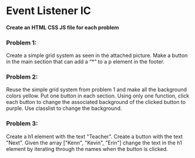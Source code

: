 # Event Listener IC
#### Create an HTML CSS JS file for each problem
### Problem 1:
Create a simple grid system as seen in the attached picture. Make a button in the main section that can add a “*” to a p element in the footer.
### Problem 2:
Reuse the simple grid system from problem 1 and make all the background colors yellow. Put one button in each section. Using only one function, click each button to change the associated background of the clicked button to purple. Use classlist to change the background.
### Problem 3:
Create a h1 element with the text "Teacher". Create a button with the text "Next". Given the array ["Kenn", "Kevin", "Erin"] change the text in the h1 element by iterating through the names when the button is clicked.

